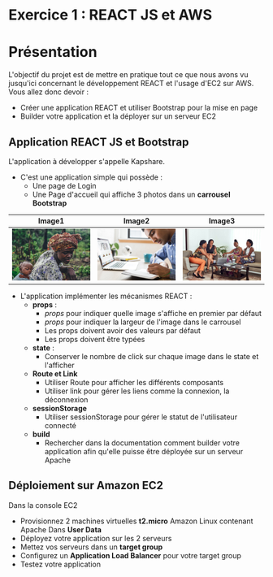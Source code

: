 Exercice 1 : REACT JS et AWS
=============

# Présentation
L'objectif du projet est de mettre en pratique tout ce que nous avons vu jusqu'ici concernant le développement REACT et l'usage d'EC2 sur AWS.
Vous allez donc devoir :
- Créer une application REACT et utiliser Bootstrap pour la mise en page
- Builder votre application et la déployer sur un serveur EC2

## Application REACT JS et Bootstrap
L'application à développer s'appelle Kapshare.
- C'est une application simple qui possède :
  - Une page de Login
  - Une Page d'accueil qui affiche 3 photos dans un **carrousel Bootstrap**

Image1  | Image2  | Image3
------------- | ------------- | -------------
<img src="https://github.com/jekobokidou/kapsiki-exo/blob/main/exo-001/DESSA10.jpg" alt="image1" width="200"/>  | <img src="https://github.com/jekobokidou/kapsiki-exo/blob/main/exo-001/DESSA11.jpg" alt="image1" width="200"/>  | <img src="https://github.com/jekobokidou/kapsiki-exo/blob/main/exo-001/DESSA12.jpg" alt="image1" width="200"/>

- L'application implémenter les mécanismes REACT :
  - **props** : 
    - *props* pour indiquer quelle image s'affiche en premier par défaut
    - *props* pour indiquer la largeur de l'image dans le carrousel
    - Les props doivent avoir des valeurs par défaut
    - Les props doivent être typées
  - **state** :
    - Conserver le nombre de click sur chaque image dans le state et l'afficher 
  - **Route et Link**
    -  Utiliser Route pour afficher les différents composants
    -  Utiliser link pour gérer les liens comme la connexion, la déconnexion
  - **sessionStorage**
    -  Utiliser sessionStorage pour gérer le statut de l'utilisateur connecté
  - **build**
    - Rechercher dans la documentation comment builder votre application afin qu'elle puisse être déployée sur un serveur Apache


## Déploiement sur Amazon EC2
Dans la console EC2
- Provisionnez 2 machines virtuelles **t2.micro** Amazon Linux contenant Apache Dans **User Data**
- Déployez votre application sur les 2 serveurs
- Mettez vos serveurs dans un **target group**
- Configurez un **Application Load Balancer** pour votre target group
- Testez votre application

